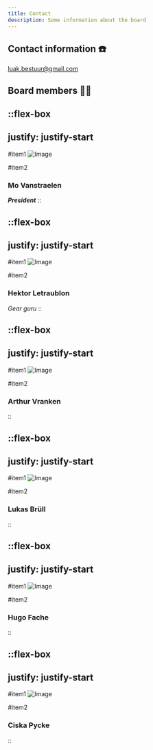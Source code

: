 ```yaml
---
title: Contact
description: Some information about the board
---
```


## Contact information ☎️

<luak.bestuur@gmail.com>

## Board members 🧗‍♀️

::flex-box
---
justify: justify-start
---
#item1
![Image](/20240718_094117.jpg)

#item2
### Mo Vanstraelen

_**President**_
::

::flex-box
---
justify: justify-start
---
#item1
![Image](/a-wild-alpinist.jpg)

#item2
### Hektor Letraublon

_Gear guru_
::

::flex-box
---
justify: justify-start
---
#item1
![Image](/luak-logo-white.png)

#item2
### Arthur Vranken
::

::flex-box
---
justify: justify-start
---
#item1
![Image](/luak-logo-white.png)

#item2
### Lukas Brüll
::

::flex-box
---
justify: justify-start
---
#item1
![Image](/luak-logo-white.png)

#item2
### Hugo Fache
::

::flex-box
---
justify: justify-start
---
#item1
![Image](/luak-logo-white.png)

#item2
### Ciska Pycke
::
